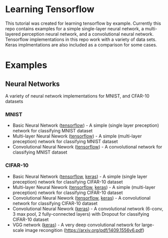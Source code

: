 # Learning Tensorflow

This tutorial was created for learning tensorflow by example. Currently this repo contains examples for a simple single-layer neural network, a multi-layered perception neural network, and a convolutional neural network. Tensorflow implementations in this repo work with a variety of data sets. Keras implmentations are also included as a comparison for some cases.

# Examples

## Neural Networks
A variety of neural network implementations for MNIST, and CFAR-10 datasets

### MNIST
- Basic Neural Network ([tensorflow](examples/mnist/basic-net.py)) - A simple (single layer preception) network for classifying MNIST dataset 
- Multi-layer Neural Nework ([tensorflow](examples/mnist/mlp-net.py)) - A simple (multi-layer preception) network for classifying MNIST dataset 
- Convolutional Neural Nework ([tensorflow](examples/mnist/conv-net.py)) - A convolutional network for classifying MNIST dataset 

### CIFAR-10
- Basic Neural Network ([tensorflow](examples/cifar/basic-net.py), [keras](examples/cifar/keras-basic.py)) - A simple (single layer preception) network for classifying CIFAR-10 dataset 
- Multi-layer Neural Nework ([tensorflow](examples/cifar/mlp-net.py), [keras](examples/cifar/keras-mlp.py)) - A simple (multi-layer preception) network for classifying CIFAR-10 dataset 
- Convolutional Neural Nework ([tensorflow](examples/cifar/conv-net.py), [keras](examples/cifar/keras-conv.py)) - A convolutional network for classifying CIFAR-10 dataset
- Convolutional Neural Nework ([keras](examples/cifar/keras-nine-layer-conv.py)) - A convolutional network (6-conv, 3 max pool, 2 fully-connected layers) with Dropout for classifying CIFAR-10 dataset 
- VGG network ([keras](examples/cifar/keras-vgg.py)) - A very deep convolutional network for large-scale image recongition (https://arxiv.org/pdf/1409.1556v6.pdf)
